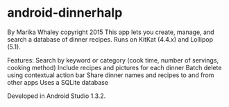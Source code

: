 # android-dinnerhalp
By Marika Whaley
copyright 2015
This app lets you create, manage, and search a database of dinner recipes. Runs on KitKat (4.4.x) and Lollipop (5.1).

Features:
Search by keyword or category (cook time, number of servings, cooking method)
Include recipes and pictures for each dinner
Batch delete using contextual action bar
Share dinner names and recipes to and from other apps
Uses a SQLite database

Developed in Android Studio 1.3.2.

